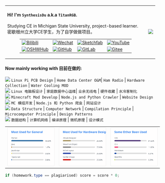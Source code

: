 <table>
    <tr>
        <td>
            <h4>Hi! I'm <code>SynthesisDu</code> a.k.a <code>TitanRGB</code>.</h4>
            <p>Studying CE in Michigan State University, project-based
                learner.</br>密歇根州立大学CE学生，为了自学做做项目。</p>
            <figure>
                <table>
                    <tr>
                        <td><a href='https://space.bilibili.com/62596542'><img
                                    src="https://img.shields.io/badge/-泰坦RGB-fb7299?style=flat&amp;logo=Bilibili&amp;logoColor=white"
                                    referrerpolicy="no-referrer" alt="Bilibili"></a>
                        </td>
                        <td><a
                                href='https://mp.weixin.qq.com/mp/profile_ext?action=home&amp;__biz=MzIxODQ0NzQ1OQ==&amp;scene=124&amp;uin=&amp;key=&amp;devicetype=Windows+10+x64&amp;version=63010043&amp;lang=zh_CN&amp;a8scene=7&amp;fontgear=2'><img
                                    src="https://img.shields.io/badge/-SynthesisDu-green?style=flat&amp;logo=Wechat&amp;logoColor=white"
                                    referrerpolicy="no-referrer" alt="Wechat"></a></td>
                        <td><a href='https://sketchfab.com/SynthesisDu'><img
                                    src="https://img.shields.io/badge/-SynthesisDu-1CAAD9?style=flat&amp;logo=Sketchfab&amp;logoColor=white"
                                    referrerpolicy="no-referrer" alt="Sketchfab"></a>
                        </td>
                        <td><a href='https://www.youtube.com/channel/UC81J1wPu1f1Dm3R8yWnrDqw'><img
                                    src="https://img.shields.io/badge/-SynRGB-FF0000?style=flat&amp;logo=YouTube&amp;logoColor=white"
                                    referrerpolicy="no-referrer" alt="YouTube"></a></td>
                    </tr>
                    <tr>
                        <td><a href='https://oshwhub.com/RGB_YES'><img
                                    src="https://img.shields.io/badge/-RGB_YES-5588ff?style=flat&amp;logo=data:image/png;base64,iVBORw0KGgoAAAANSUhEUgAAAB4AAAAeCAYAAAA7MK6iAAAA2UlEQVRIie1W0RLDIAjD3f7/l9nTro4RCFivvd3y1oomQQXlKoyZV1VZGTZwgLjPoHGEPRqGPXUK/kM8FwiHM6bOmAvGsefGLmy/U/eR41LqJnLKPXJcJbUC7DZ8rWeJbRB1WgsCIDGalCE61XSqV1zS5J17zJCnZ2QH8SwAolJA6EUZ7HQc4k/8+8TdU13uRha3TvVKCV0ilqzTdODtcdTAbbNn4MZax2kDD0R5gAJRWzw1rV5/j/aYdV8ifCO7x6UHnDMPgi0gkYDWG61aQKKKteW+nwsReQHXpy5D9yKlhQAAAABJRU5ErkJggg==&amp;logoColor=white"
                                    referrerpolicy="no-referrer" alt="OSHWHub"></a></td>
                        <td><a href='https://github.com/TitanRGB'><img
                                    src="https://img.shields.io/badge/-TitanRGB-3A3A3A?style=flat&amp;logo=GitHub&amp;logoColor=white"
                                    referrerpolicy="no-referrer" alt="GitHub"></a></td>
                        <td><a href='https://gitlab.com/SynthesisDu'><img
                                    src="https://img.shields.io/badge/-SynthesisDu-FFFFFF?style=flat&amp;logo=GitLab&amp"
                                    referrerpolicy="no-referrer" alt="GitLab"></a></td>
                        <td><a href='https://gitee.com/ddzbxh'><img
                                    src="https://img.shields.io/badge/-ddzbxh-C71D23?style=flat&amp;logo=Gitee&amp;logoColor=white"
                                    referrerpolicy="no-referrer" alt="Gitee"></a></td>
                    </tr>
                </table>
            </figure>
        </td>
        <td><img
                src="https://github-readme-stats.vercel.app/api?username=TitanRGB&show_icons=true&include_all_commits=true" />
        </td>
    </tr>
</table>

#### Now mainly working with 目前在做的:
<div>
    <span><img src="https://shields.io/badge/Hardware-9cf?style=flat" />   <code>Linux Pi PCB Design</code> | <code>Home Data Center O&amp;M</code>| <code>Ham Radio</code> | <code>Hardware Collection</code> | <code>Water Cooling MOD</code></span><br/>
    <span><img src="https://shields.io/badge/硬件-9cf?style=flat" />   <code>Linux 电脑板设计</code> | <code>家庭数据中心运维</code>| <code>业余无线电</code> | <code>硬件收藏</code> | <code>水冷客制化</code></span><br/>
    <span><img src="https://shields.io/badge/Program-fc9?style=flat" />   <code>Minecraft Mod Develop</code> | <code>Node.js and Python Crawler</code> | <code>Website Design</code></span><br/>
    <span><img src="https://shields.io/badge/编程-fc9?style=flat" />   <code>MC 模组开发</code> | <code>Node.js 和 Python 爬虫</code> | <code>网站设计</code></span><br/>
    <span><img src="https://shields.io/badge/Studying-cac?style=flat" />   <code>Data Structure</code> | <code>Computer Network</code> | <code>Compilation Principle</code> | <code>Microcomputer Principle</code> | <code>Design Patterns</code></span><br/>
    <span><img src="https://shields.io/badge/在学-cac?style=flat" />   <code>数据结构</code> | <code>计算机网络</code> | <code>编译原理</code> | <code>微机原理</code> | <code>设计模式</code></span>
</div>



<table>
    <tr>
        <td>
            <!-- https://github-readme-stats.vercel.app/api/top-langs/?username=TitanRGB&langs_count=4&hide=HTML,CSS,Roff,TeX,Jupyter%20Notebook,Fortran,Cython,Batchfile,Makefile --><img
                src="./svg/Most Used for General.svg" />
        </td>
        <td>
            <!-- https://github-readme-stats.vercel.app/api/top-langs/?username=TitanRGB&langs_count=4&hide=C%2B%2B,Java,Python,JavaScript,Typescript,HTML,CSS,Roff,TeX,Jupyter%20Notebook,Fortran,Cython,Batchfile,Makefile --><img
                src="./svg/Most Used for Hardware Design.svg" />
        </td>
        <td>
            <!-- https://github-readme-stats.vercel.app/api/top-langs/?username=TitanRGB&langs_count=4&hide=Altium%20Designer,Wavefront%20Object,KiCad%20Layout,Gerber%20Image,Java,Python,JavaScript,Typescript,TeX,Roff,Jupyter%20Notebook,Fortran,Cython,HTML,Makefile --><img
                src="./svg/Some Other Been Used.svg" />
        </td>
    </tr>
</table>

```java
if (homework.type == plagiarised) score = score * 0;
```

